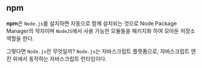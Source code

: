 ## **npm**

**npm**은 `Node.js`를 설치하면 자동으로 함께 설치되는 것으로 Node Package Manager의 약자이며 `NodeJS`에서 사용 가능한 모듈들을 패키지화 하여 모아둔 저장소 역할을 한다.

그렇다면 `Node.js`란 무엇일까? `Node.js`는 자바스크립트 플랫폼으로, 자바스크립트 엔진 위에서 동작하는 자바스크립트 런타임이다.

